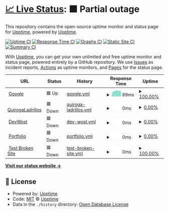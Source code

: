 # [📈 Live Status](https://upptime.github.io/upptime): <!--live status--> **🟧 Partial outage**

This repository contains the open-source uptime monitor and status page for [Upptime](https://upptime.js.org), powered by [Upptime](https://github.com/upptime/upptime).

[![Uptime CI](https://github.com/matirrudo/status/workflows/Uptime%20CI/badge.svg)](https://github.com/matirrudo/status/actions?query=workflow%3A%22Uptime+CI%22)
[![Response Time CI](https://github.com/matirrudo/status/workflows/Response%20Time%20CI/badge.svg)](https://github.com/matirrudo/status/actions?query=workflow%3A%22Response+Time+CI%22)
[![Graphs CI](https://github.com/matirrudo/status/workflows/Graphs%20CI/badge.svg)](https://github.com/matirrudo/status/actions?query=workflow%3A%22Graphs+CI%22)
[![Static Site CI](https://github.com/matirrudo/status/workflows/Static%20Site%20CI/badge.svg)](https://github.com/matirrudo/status/actions?query=workflow%3A%22Static+Site+CI%22)
[![Summary CI](https://github.com/matirrudo/status/workflows/Summary%20CI/badge.svg)](https://github.com/matirrudo/status/actions?query=workflow%3A%22Summary+CI%22)

With [Upptime](https://upptime.js.org), you can get your own unlimited and free uptime monitor and status page, powered entirely by a GitHub repository. We use [Issues](https://github.com/upptime/upptime/issues) as incident reports, [Actions](https://github.com/matirrudo/status/actions) as uptime monitors, and [Pages](https://upptime.github.io/upptime) for the status page.

<!--start: status pages-->
<!-- This summary is generated by Upptime (https://github.com/upptime/upptime) -->
<!-- Do not edit this manually, your changes will be overwritten -->
<!-- prettier-ignore -->
| URL | Status | History | Response Time | Uptime |
| --- | ------ | ------- | ------------- | ------ |
| <img alt="" src="https://icons.duckduckgo.com/ip3/www.google.com.ico" height="13"> [Google](https://www.google.com) | 🟩 Up | [google.yml](https://github.com/matirrudo/status/commits/HEAD/history/google.yml) | <details><summary><img alt="Response time graph" src="./graphs/google/response-time-week.png" height="20"> 89ms</summary><br><a href="https://matirrudo.github.io/status/history/google"><img alt="Response time 106" src="https://img.shields.io/endpoint?url=https%3A%2F%2Fraw.githubusercontent.com%2Fmatirrudo%2Fstatus%2FHEAD%2Fapi%2Fgoogle%2Fresponse-time.json"></a><br><a href="https://matirrudo.github.io/status/history/google"><img alt="24-hour response time 156" src="https://img.shields.io/endpoint?url=https%3A%2F%2Fraw.githubusercontent.com%2Fmatirrudo%2Fstatus%2FHEAD%2Fapi%2Fgoogle%2Fresponse-time-day.json"></a><br><a href="https://matirrudo.github.io/status/history/google"><img alt="7-day response time 89" src="https://img.shields.io/endpoint?url=https%3A%2F%2Fraw.githubusercontent.com%2Fmatirrudo%2Fstatus%2FHEAD%2Fapi%2Fgoogle%2Fresponse-time-week.json"></a><br><a href="https://matirrudo.github.io/status/history/google"><img alt="30-day response time 90" src="https://img.shields.io/endpoint?url=https%3A%2F%2Fraw.githubusercontent.com%2Fmatirrudo%2Fstatus%2FHEAD%2Fapi%2Fgoogle%2Fresponse-time-month.json"></a><br><a href="https://matirrudo.github.io/status/history/google"><img alt="1-year response time 108" src="https://img.shields.io/endpoint?url=https%3A%2F%2Fraw.githubusercontent.com%2Fmatirrudo%2Fstatus%2FHEAD%2Fapi%2Fgoogle%2Fresponse-time-year.json"></a></details> | <details><summary><a href="https://matirrudo.github.io/status/history/google">100.00%</a></summary><a href="https://matirrudo.github.io/status/history/google"><img alt="All-time uptime 100.00%" src="https://img.shields.io/endpoint?url=https%3A%2F%2Fraw.githubusercontent.com%2Fmatirrudo%2Fstatus%2FHEAD%2Fapi%2Fgoogle%2Fuptime.json"></a><br><a href="https://matirrudo.github.io/status/history/google"><img alt="24-hour uptime 100.00%" src="https://img.shields.io/endpoint?url=https%3A%2F%2Fraw.githubusercontent.com%2Fmatirrudo%2Fstatus%2FHEAD%2Fapi%2Fgoogle%2Fuptime-day.json"></a><br><a href="https://matirrudo.github.io/status/history/google"><img alt="7-day uptime 100.00%" src="https://img.shields.io/endpoint?url=https%3A%2F%2Fraw.githubusercontent.com%2Fmatirrudo%2Fstatus%2FHEAD%2Fapi%2Fgoogle%2Fuptime-week.json"></a><br><a href="https://matirrudo.github.io/status/history/google"><img alt="30-day uptime 100.00%" src="https://img.shields.io/endpoint?url=https%3A%2F%2Fraw.githubusercontent.com%2Fmatirrudo%2Fstatus%2FHEAD%2Fapi%2Fgoogle%2Fuptime-month.json"></a><br><a href="https://matirrudo.github.io/status/history/google"><img alt="1-year uptime 100.00%" src="https://img.shields.io/endpoint?url=https%3A%2F%2Fraw.githubusercontent.com%2Fmatirrudo%2Fstatus%2FHEAD%2Fapi%2Fgoogle%2Fuptime-year.json"></a></details>
| <img alt="" src="https://icons.duckduckgo.com/ip3/www.quirogaladrillos.com.ar.ico" height="13"> [QuirogaLadrillos](https://www.quirogaladrillos.com.ar/) | 🟥 Down | [quiroga-ladrillos.yml](https://github.com/matirrudo/status/commits/HEAD/history/quiroga-ladrillos.yml) | <details><summary><img alt="Response time graph" src="./graphs/quiroga-ladrillos/response-time-week.png" height="20"> 0ms</summary><br><a href="https://matirrudo.github.io/status/history/quiroga-ladrillos"><img alt="Response time 0" src="https://img.shields.io/endpoint?url=https%3A%2F%2Fraw.githubusercontent.com%2Fmatirrudo%2Fstatus%2FHEAD%2Fapi%2Fquiroga-ladrillos%2Fresponse-time.json"></a><br><a href="https://matirrudo.github.io/status/history/quiroga-ladrillos"><img alt="24-hour response time 0" src="https://img.shields.io/endpoint?url=https%3A%2F%2Fraw.githubusercontent.com%2Fmatirrudo%2Fstatus%2FHEAD%2Fapi%2Fquiroga-ladrillos%2Fresponse-time-day.json"></a><br><a href="https://matirrudo.github.io/status/history/quiroga-ladrillos"><img alt="7-day response time 0" src="https://img.shields.io/endpoint?url=https%3A%2F%2Fraw.githubusercontent.com%2Fmatirrudo%2Fstatus%2FHEAD%2Fapi%2Fquiroga-ladrillos%2Fresponse-time-week.json"></a><br><a href="https://matirrudo.github.io/status/history/quiroga-ladrillos"><img alt="30-day response time 0" src="https://img.shields.io/endpoint?url=https%3A%2F%2Fraw.githubusercontent.com%2Fmatirrudo%2Fstatus%2FHEAD%2Fapi%2Fquiroga-ladrillos%2Fresponse-time-month.json"></a><br><a href="https://matirrudo.github.io/status/history/quiroga-ladrillos"><img alt="1-year response time 0" src="https://img.shields.io/endpoint?url=https%3A%2F%2Fraw.githubusercontent.com%2Fmatirrudo%2Fstatus%2FHEAD%2Fapi%2Fquiroga-ladrillos%2Fresponse-time-year.json"></a></details> | <details><summary><a href="https://matirrudo.github.io/status/history/quiroga-ladrillos">0.00%</a></summary><a href="https://matirrudo.github.io/status/history/quiroga-ladrillos"><img alt="All-time uptime 27.96%" src="https://img.shields.io/endpoint?url=https%3A%2F%2Fraw.githubusercontent.com%2Fmatirrudo%2Fstatus%2FHEAD%2Fapi%2Fquiroga-ladrillos%2Fuptime.json"></a><br><a href="https://matirrudo.github.io/status/history/quiroga-ladrillos"><img alt="24-hour uptime 0.00%" src="https://img.shields.io/endpoint?url=https%3A%2F%2Fraw.githubusercontent.com%2Fmatirrudo%2Fstatus%2FHEAD%2Fapi%2Fquiroga-ladrillos%2Fuptime-day.json"></a><br><a href="https://matirrudo.github.io/status/history/quiroga-ladrillos"><img alt="7-day uptime 0.00%" src="https://img.shields.io/endpoint?url=https%3A%2F%2Fraw.githubusercontent.com%2Fmatirrudo%2Fstatus%2FHEAD%2Fapi%2Fquiroga-ladrillos%2Fuptime-week.json"></a><br><a href="https://matirrudo.github.io/status/history/quiroga-ladrillos"><img alt="30-day uptime 0.00%" src="https://img.shields.io/endpoint?url=https%3A%2F%2Fraw.githubusercontent.com%2Fmatirrudo%2Fstatus%2FHEAD%2Fapi%2Fquiroga-ladrillos%2Fuptime-month.json"></a><br><a href="https://matirrudo.github.io/status/history/quiroga-ladrillos"><img alt="1-year uptime 0.00%" src="https://img.shields.io/endpoint?url=https%3A%2F%2Fraw.githubusercontent.com%2Fmatirrudo%2Fstatus%2FHEAD%2Fapi%2Fquiroga-ladrillos%2Fuptime-year.json"></a></details>
| <img alt="" src="https://icons.duckduckgo.com/ip3/game.quirogaladrillos.com.ar.ico" height="13"> [DevWost](https://game.quirogaladrillos.com.ar/) | 🟥 Down | [dev-wost.yml](https://github.com/matirrudo/status/commits/HEAD/history/dev-wost.yml) | <details><summary><img alt="Response time graph" src="./graphs/dev-wost/response-time-week.png" height="20"> 0ms</summary><br><a href="https://matirrudo.github.io/status/history/dev-wost"><img alt="Response time 0" src="https://img.shields.io/endpoint?url=https%3A%2F%2Fraw.githubusercontent.com%2Fmatirrudo%2Fstatus%2FHEAD%2Fapi%2Fdev-wost%2Fresponse-time.json"></a><br><a href="https://matirrudo.github.io/status/history/dev-wost"><img alt="24-hour response time 0" src="https://img.shields.io/endpoint?url=https%3A%2F%2Fraw.githubusercontent.com%2Fmatirrudo%2Fstatus%2FHEAD%2Fapi%2Fdev-wost%2Fresponse-time-day.json"></a><br><a href="https://matirrudo.github.io/status/history/dev-wost"><img alt="7-day response time 0" src="https://img.shields.io/endpoint?url=https%3A%2F%2Fraw.githubusercontent.com%2Fmatirrudo%2Fstatus%2FHEAD%2Fapi%2Fdev-wost%2Fresponse-time-week.json"></a><br><a href="https://matirrudo.github.io/status/history/dev-wost"><img alt="30-day response time 0" src="https://img.shields.io/endpoint?url=https%3A%2F%2Fraw.githubusercontent.com%2Fmatirrudo%2Fstatus%2FHEAD%2Fapi%2Fdev-wost%2Fresponse-time-month.json"></a><br><a href="https://matirrudo.github.io/status/history/dev-wost"><img alt="1-year response time 0" src="https://img.shields.io/endpoint?url=https%3A%2F%2Fraw.githubusercontent.com%2Fmatirrudo%2Fstatus%2FHEAD%2Fapi%2Fdev-wost%2Fresponse-time-year.json"></a></details> | <details><summary><a href="https://matirrudo.github.io/status/history/dev-wost">0.00%</a></summary><a href="https://matirrudo.github.io/status/history/dev-wost"><img alt="All-time uptime 27.96%" src="https://img.shields.io/endpoint?url=https%3A%2F%2Fraw.githubusercontent.com%2Fmatirrudo%2Fstatus%2FHEAD%2Fapi%2Fdev-wost%2Fuptime.json"></a><br><a href="https://matirrudo.github.io/status/history/dev-wost"><img alt="24-hour uptime 0.00%" src="https://img.shields.io/endpoint?url=https%3A%2F%2Fraw.githubusercontent.com%2Fmatirrudo%2Fstatus%2FHEAD%2Fapi%2Fdev-wost%2Fuptime-day.json"></a><br><a href="https://matirrudo.github.io/status/history/dev-wost"><img alt="7-day uptime 0.00%" src="https://img.shields.io/endpoint?url=https%3A%2F%2Fraw.githubusercontent.com%2Fmatirrudo%2Fstatus%2FHEAD%2Fapi%2Fdev-wost%2Fuptime-week.json"></a><br><a href="https://matirrudo.github.io/status/history/dev-wost"><img alt="30-day uptime 0.00%" src="https://img.shields.io/endpoint?url=https%3A%2F%2Fraw.githubusercontent.com%2Fmatirrudo%2Fstatus%2FHEAD%2Fapi%2Fdev-wost%2Fuptime-month.json"></a><br><a href="https://matirrudo.github.io/status/history/dev-wost"><img alt="1-year uptime 0.00%" src="https://img.shields.io/endpoint?url=https%3A%2F%2Fraw.githubusercontent.com%2Fmatirrudo%2Fstatus%2FHEAD%2Fapi%2Fdev-wost%2Fuptime-year.json"></a></details>
| <img alt="" src="https://icons.duckduckgo.com/ip3/matias.quirogaladrillos.com.ar.ico" height="13"> [Portfolio](https://matias.quirogaladrillos.com.ar/) | 🟥 Down | [portfolio.yml](https://github.com/matirrudo/status/commits/HEAD/history/portfolio.yml) | <details><summary><img alt="Response time graph" src="./graphs/portfolio/response-time-week.png" height="20"> 0ms</summary><br><a href="https://matirrudo.github.io/status/history/portfolio"><img alt="Response time 0" src="https://img.shields.io/endpoint?url=https%3A%2F%2Fraw.githubusercontent.com%2Fmatirrudo%2Fstatus%2FHEAD%2Fapi%2Fportfolio%2Fresponse-time.json"></a><br><a href="https://matirrudo.github.io/status/history/portfolio"><img alt="24-hour response time 0" src="https://img.shields.io/endpoint?url=https%3A%2F%2Fraw.githubusercontent.com%2Fmatirrudo%2Fstatus%2FHEAD%2Fapi%2Fportfolio%2Fresponse-time-day.json"></a><br><a href="https://matirrudo.github.io/status/history/portfolio"><img alt="7-day response time 0" src="https://img.shields.io/endpoint?url=https%3A%2F%2Fraw.githubusercontent.com%2Fmatirrudo%2Fstatus%2FHEAD%2Fapi%2Fportfolio%2Fresponse-time-week.json"></a><br><a href="https://matirrudo.github.io/status/history/portfolio"><img alt="30-day response time 0" src="https://img.shields.io/endpoint?url=https%3A%2F%2Fraw.githubusercontent.com%2Fmatirrudo%2Fstatus%2FHEAD%2Fapi%2Fportfolio%2Fresponse-time-month.json"></a><br><a href="https://matirrudo.github.io/status/history/portfolio"><img alt="1-year response time 0" src="https://img.shields.io/endpoint?url=https%3A%2F%2Fraw.githubusercontent.com%2Fmatirrudo%2Fstatus%2FHEAD%2Fapi%2Fportfolio%2Fresponse-time-year.json"></a></details> | <details><summary><a href="https://matirrudo.github.io/status/history/portfolio">0.00%</a></summary><a href="https://matirrudo.github.io/status/history/portfolio"><img alt="All-time uptime 27.96%" src="https://img.shields.io/endpoint?url=https%3A%2F%2Fraw.githubusercontent.com%2Fmatirrudo%2Fstatus%2FHEAD%2Fapi%2Fportfolio%2Fuptime.json"></a><br><a href="https://matirrudo.github.io/status/history/portfolio"><img alt="24-hour uptime 0.00%" src="https://img.shields.io/endpoint?url=https%3A%2F%2Fraw.githubusercontent.com%2Fmatirrudo%2Fstatus%2FHEAD%2Fapi%2Fportfolio%2Fuptime-day.json"></a><br><a href="https://matirrudo.github.io/status/history/portfolio"><img alt="7-day uptime 0.00%" src="https://img.shields.io/endpoint?url=https%3A%2F%2Fraw.githubusercontent.com%2Fmatirrudo%2Fstatus%2FHEAD%2Fapi%2Fportfolio%2Fuptime-week.json"></a><br><a href="https://matirrudo.github.io/status/history/portfolio"><img alt="30-day uptime 0.00%" src="https://img.shields.io/endpoint?url=https%3A%2F%2Fraw.githubusercontent.com%2Fmatirrudo%2Fstatus%2FHEAD%2Fapi%2Fportfolio%2Fuptime-month.json"></a><br><a href="https://matirrudo.github.io/status/history/portfolio"><img alt="1-year uptime 0.00%" src="https://img.shields.io/endpoint?url=https%3A%2F%2Fraw.githubusercontent.com%2Fmatirrudo%2Fstatus%2FHEAD%2Fapi%2Fportfolio%2Fuptime-year.json"></a></details>
| <img alt="" src="https://icons.duckduckgo.com/ip3/thissitedoesnotexist.koj.co.ico" height="13"> [Test Broken Site](https://thissitedoesnotexist.koj.co) | 🟥 Down | [test-broken-site.yml](https://github.com/matirrudo/status/commits/HEAD/history/test-broken-site.yml) | <details><summary><img alt="Response time graph" src="./graphs/test-broken-site/response-time-week.png" height="20"> 0ms</summary><br><a href="https://matirrudo.github.io/status/history/test-broken-site"><img alt="Response time 0" src="https://img.shields.io/endpoint?url=https%3A%2F%2Fraw.githubusercontent.com%2Fmatirrudo%2Fstatus%2FHEAD%2Fapi%2Ftest-broken-site%2Fresponse-time.json"></a><br><a href="https://matirrudo.github.io/status/history/test-broken-site"><img alt="24-hour response time 0" src="https://img.shields.io/endpoint?url=https%3A%2F%2Fraw.githubusercontent.com%2Fmatirrudo%2Fstatus%2FHEAD%2Fapi%2Ftest-broken-site%2Fresponse-time-day.json"></a><br><a href="https://matirrudo.github.io/status/history/test-broken-site"><img alt="7-day response time 0" src="https://img.shields.io/endpoint?url=https%3A%2F%2Fraw.githubusercontent.com%2Fmatirrudo%2Fstatus%2FHEAD%2Fapi%2Ftest-broken-site%2Fresponse-time-week.json"></a><br><a href="https://matirrudo.github.io/status/history/test-broken-site"><img alt="30-day response time 0" src="https://img.shields.io/endpoint?url=https%3A%2F%2Fraw.githubusercontent.com%2Fmatirrudo%2Fstatus%2FHEAD%2Fapi%2Ftest-broken-site%2Fresponse-time-month.json"></a><br><a href="https://matirrudo.github.io/status/history/test-broken-site"><img alt="1-year response time 0" src="https://img.shields.io/endpoint?url=https%3A%2F%2Fraw.githubusercontent.com%2Fmatirrudo%2Fstatus%2FHEAD%2Fapi%2Ftest-broken-site%2Fresponse-time-year.json"></a></details> | <details><summary><a href="https://matirrudo.github.io/status/history/test-broken-site">100.00%</a></summary><a href="https://matirrudo.github.io/status/history/test-broken-site"><img alt="All-time uptime 100.00%" src="https://img.shields.io/endpoint?url=https%3A%2F%2Fraw.githubusercontent.com%2Fmatirrudo%2Fstatus%2FHEAD%2Fapi%2Ftest-broken-site%2Fuptime.json"></a><br><a href="https://matirrudo.github.io/status/history/test-broken-site"><img alt="24-hour uptime 100.00%" src="https://img.shields.io/endpoint?url=https%3A%2F%2Fraw.githubusercontent.com%2Fmatirrudo%2Fstatus%2FHEAD%2Fapi%2Ftest-broken-site%2Fuptime-day.json"></a><br><a href="https://matirrudo.github.io/status/history/test-broken-site"><img alt="7-day uptime 100.00%" src="https://img.shields.io/endpoint?url=https%3A%2F%2Fraw.githubusercontent.com%2Fmatirrudo%2Fstatus%2FHEAD%2Fapi%2Ftest-broken-site%2Fuptime-week.json"></a><br><a href="https://matirrudo.github.io/status/history/test-broken-site"><img alt="30-day uptime 100.00%" src="https://img.shields.io/endpoint?url=https%3A%2F%2Fraw.githubusercontent.com%2Fmatirrudo%2Fstatus%2FHEAD%2Fapi%2Ftest-broken-site%2Fuptime-month.json"></a><br><a href="https://matirrudo.github.io/status/history/test-broken-site"><img alt="1-year uptime 100.00%" src="https://img.shields.io/endpoint?url=https%3A%2F%2Fraw.githubusercontent.com%2Fmatirrudo%2Fstatus%2FHEAD%2Fapi%2Ftest-broken-site%2Fuptime-year.json"></a></details>

<!--end: status pages-->

[**Visit our status website →**](https://upptime.github.io/upptime)

## 📄 License

- Powered by: [Upptime](https://github.com/upptime/upptime)
- Code: [MIT](./LICENSE) © [Upptime](https://upptime.js.org)
- Data in the `./history` directory: [Open Database License](https://opendatacommons.org/licenses/odbl/1-0/)
